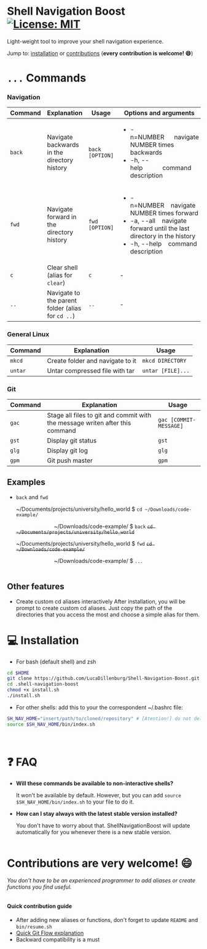 # Shell Navigation Boost &nbsp;&nbsp; [![License: MIT](https://img.shields.io/badge/License-MIT-green.svg)](https://opensource.org/licenses/MIT)
Light-weight tool to improve your shell navigation experience.

Jump to: [installation](#installation) or [contributions](#contributions) (**every contribution is welcome! 😄**)
<br/>

# ```...``` Commands

### Navigation
| Command  | Explanation | Usage | Options and arguments |
| ------------- | ------------- | ------------- | ------------- |
| `back`  | Navigate backwards in the directory history | `back [OPTION]` | <html><ul><li>-n=NUMBER&nbsp;&nbsp;&nbsp;&nbsp;&nbsp;&nbsp;navigate NUMBER times backwards</li> <li>-h, --help&nbsp;&nbsp;&nbsp;&nbsp;&nbsp;&nbsp;&nbsp;&nbsp;&nbsp;&nbsp;&nbsp;&nbsp;command description</li></html> |
| `fwd`  | Navigate forward in the directory history | `fwd [OPTION]` | <html><ul><li>-n=NUMBER&nbsp;&nbsp;&nbsp;&nbsp;navigate NUMBER times forward</li> <li>-a, --all&nbsp;&nbsp;&nbsp;&nbsp;navigate forward until the last directory in the history</li><li>-h, --help&nbsp;&nbsp;&nbsp;&nbsp;command description</li></html> |
| `c` | Clear shell (alias for `clear`) | `c` | - |
| `..` | Navigate to the parent folder (alias for `cd ..`) | `..` | - |

### General Linux
| Command  | Explanation | Usage |
| ------------- | ------------- | ------------- |
| `mkcd` | Create folder and navigate to it | `mkcd DIRECTORY` |
| `untar` | Untar compressed file with tar  | `untar [FILE]...` |

### Git
| Command  | Explanation | Usage |
| ------------- | ------------- | ------------- |
| `gac` | Stage all files to git and commit with the message writen after this command | `gac [COMMIT-MESSAGE]` |
| `gst` | Display git status  | `gst` |
| `glg` | Display git log  | `glg` |
| `gpm` | Git push master  | `gpm` |

## Examples
- ```back``` and ```fwd```

  \~/Documents/projects/university/hello_world $ ```cd ~/Downloads/code-example/```
  
  &nbsp;&nbsp;&nbsp;&nbsp;&nbsp;&nbsp;&nbsp;&nbsp;&nbsp;&nbsp;&nbsp;&nbsp;&nbsp;&nbsp;&nbsp;&nbsp;&nbsp;&nbsp;&nbsp;&nbsp;&nbsp;&nbsp;&nbsp;&nbsp;&nbsp;~/Downloads/code-example/ $ ```back``` <del>```cd ~/Documents/projects/university/hello_world```</del>
  
  \~/Documents/projects/university/hello_world $ ``` fwd ``` <del>```cd ~/Downloads/code-example/```</del>
  
  &nbsp;&nbsp;&nbsp;&nbsp;&nbsp;&nbsp;&nbsp;&nbsp;&nbsp;&nbsp;&nbsp;&nbsp;&nbsp;&nbsp;&nbsp;&nbsp;&nbsp;&nbsp;&nbsp;&nbsp;&nbsp;&nbsp;&nbsp;&nbsp;&nbsp;~/Downloads/code-example/ $ ```...```
<br/><br/>

## Other features
- Create custom cd aliases interactively
After installation, you will be prompt to create custom cd aliases. Just copy the path of the directories that you access the most and choose a simple alias for them.

# 💻 <a name="installation"></a>Installation
- For bash (default shell) and zsh
```sh
cd $HOME
git clone https://github.com/LucaDillenburg/Shell-Navigation-Boost.git ".shell-navigation-boost"
cd .shell-navigation-boost
chmod +x install.sh
./install.sh
```
- For other shells: add this to your the correspondent ~/.bashrc file:
```sh
SH_NAV_HOME="insert/path/to/cloned/repository" # [Atention!] do not delete this variable
source $SH_NAV_HOME/bin/index.sh
```
<br/>

# ❓ FAQ
- **Will these commands be available to non-interactive shells?**

  It won't be available by default. However, but you can add ```source $SH_NAV_HOME/bin/index.sh``` to your file to do it.

- **How can I stay always with the latest stable version installed?**

  You don't have to worry about that. ShellNavigationBoost will update automatically for you whenever there is a new stable version.
<br/><br/>

# <a name="contributions"></a>Contributions are very welcome! 😄
###### You don't have to be an experienced programmer to add aliases or create functions you find useful.

#### Quick contribution guide
- After adding new aliases or functions, don't forget to update ```README``` and ```bin/resume.sh```
- [Quick Git Flow explanation](https://medium.com/@muneebsajjad/git-flow-explained-quick-and-simple-7a753313572f)
- Backward compatibility is a must
